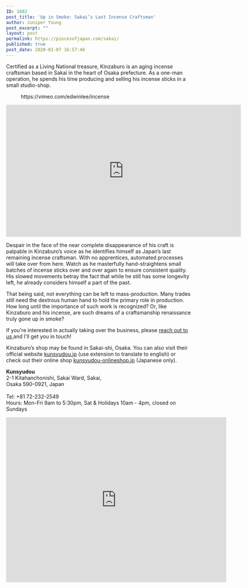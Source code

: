 ```yaml
---
ID: 1882
post_title: 'Up in Smoke: Sakai’s Last Incense Craftsman'
author: Juniper Young
post_excerpt: ""
layout: post
permalink: https://piecesofjapan.com/sakai/
published: true
post_date: 2020-01-07 16:57:46
---
```

<!-- wp:paragraph -->
<p>Certified as a Living National treasure, Kinzaburo is an aging incense craftsman based in Sakai in the heart of Osaka prefecture. As a one-man operation, he spends his time producing and selling his incense sticks in a small studio-shop. </p>
<!-- /wp:paragraph -->

<!-- wp:core-embed/vimeo {"url":"https://vimeo.com/edwinlee/incense","type":"video","providerNameSlug":"vimeo","className":"wp-embed-aspect-16-9 wp-has-aspect-ratio"} -->
<figure class="wp-block-embed-vimeo wp-block-embed is-type-video is-provider-vimeo wp-embed-aspect-16-9 wp-has-aspect-ratio">
<div class="wp-block-embed__wrapper">https://vimeo.com/edwinlee/incense</div>
</figure>
<!-- /wp:core-embed/vimeo -->

<!-- wp:html -->
<p><iframe title="vimeo-player" src="https://player.vimeo.com/video/265952204" width="640" height="360" frameborder="0" allowfullscreen="allowfullscreen"></iframe></p>
<!-- /wp:html -->

<!-- wp:paragraph -->
<p>Despair in the face of the near complete disappearance of his craft is palpable in Kinzaburo’s voice as he identifies himself as Japan’s last remaining incense craftsman. With no apprentices, automated processes will take over from here. Watch as he masterfully hand-straightens small batches of incense sticks over and over again to ensure consistent quality. His slowed movements betray the fact that while he still has some longevity left, he already considers himself a part of the past. </p>
<!-- /wp:paragraph -->

<!-- wp:paragraph -->
<p>That being said, not everything can be left to mass-production. Many trades still need the dextrous human hand to hold the primary role in production. How long until the importance of such work is recognized? Or, like Kinzaburo and his incense, are such dreams of a craftsmanship renaissance truly gone up in smoke? </p>
<!-- /wp:paragraph -->

<!-- wp:paragraph -->
<p>If you're interested in actually taking over the business, please <a href="mailto:tina@piecesofjapan.com">reach out to us </a>and I'll get you in touch!</p>
<!-- /wp:paragraph -->

<!-- wp:paragraph -->
<p>Kinzaburo’s shop may be found in Sakai-shi, Osaka. You can also visit their official website <a href="http://www.kunsyudou.jp/">kunsyudou.jp</a> (use extension to translate to english) or check out their online shop <a href="http://www.kunsyudou-onlineshop.jp/">kunsyudou-onlineshop.jp</a> (Japanese only).</p>
<!-- /wp:paragraph -->

<!-- wp:paragraph -->
<p><strong>Kunsyudou</strong><br />2-1 Kitahanchonishi, Sakai Ward, Sakai, <br />Osaka 590-0921, Japan<br /><br />Tel: +81 72-232-2549<br />Hours: Mon-Fri 9am to 5:30pm, Sat &amp; Holidays 10am - 4pm, closed on Sundays</p>
<!-- /wp:paragraph -->

<!-- wp:html -->
<p><iframe style="border: 0;" src="https://www.google.com/maps/embed?pb=!1m18!1m12!1m3!1d13138.032950796784!2d135.47488606915434!3d34.591307682487304!2m3!1f0!2f0!3f0!3m2!1i1024!2i768!4f13.1!3m3!1m2!1s0x0%3A0x5df3c7e26422ce69!2z77yI5qCq77yJ6Jar5Li75aCC!5e0!3m2!1sen!2sus!4v1578441274438!5m2!1sen!2sus" width="600" height="450" frameborder="0" allowfullscreen="allowfullscreen"></iframe></p>
<!-- /wp:html -->